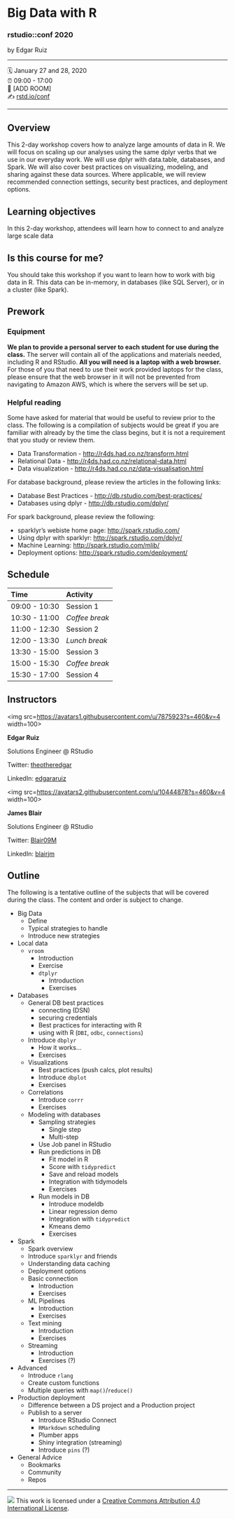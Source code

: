 Big Data with R
================

### rstudio::conf 2020

by Edgar Ruiz

-----

:spiral_calendar: January 27 and 28, 2020  
:alarm_clock:     09:00 - 17:00  
:hotel:           \[ADD ROOM\]  
:writing_hand:    [rstd.io/conf](http://rstd.io/conf)

-----

## Overview

This 2-day workshop covers how to analyze large amounts of data in R.  We will focus on scaling up our analyses using the same dplyr verbs that we use in our everyday work. We will use dplyr with data.table, databases, and Spark.  We will also cover best practices on visualizing, modeling, and sharing against these data sources.  Where applicable, we will review recommended connection settings, security best practices, and deployment options.

## Learning objectives

In this 2-day workshop, attendees will learn how to connect to and analyze large scale data

## Is this course for me?

You should take this workshop if you want to learn how to work with big data in R. This data can be in-memory, in databases (like SQL Server), or in a cluster (like Spark).

## Prework

### Equipment

**We plan to provide a personal server to each student for use during the class.**  The server will contain all of the applications and materials needed, including R and RStudio.  **All you will need is a laptop with a web browser.**  For those of you that need to use their work provided laptops for the class, please ensure that the web browser in it will not be prevented from navigating to Amazon AWS, which is where the servers will be set up.

### Helpful reading

Some have asked for material that would be useful to review prior to the class.  The following is a compilation of subjects would be great if you are familiar with already by the time the class begins, but it is not a requirement that you study or review them. 

* Data Transformation - http://r4ds.had.co.nz/transform.html
* Relational Data - http://r4ds.had.co.nz/relational-data.html
* Data visualization - http://r4ds.had.co.nz/data-visualisation.html

For database background, please review the articles in the following links:

* Database Best Practices - http://db.rstudio.com/best-practices/
* Databases using dplyr - http://db.rstudio.com/dplyr/

For spark background, please review the following:

* sparklyr’s webiste home page: http://spark.rstudio.com/
* Using dplyr with sparklyr: http://spark.rstudio.com/dplyr/
* Machine Learning: http://spark.rstudio.com/mlib/
* Deployment options: http://spark.rstudio.com/deployment/

## Schedule

| Time          | Activity         |
| :------------ | :--------------- |
| 09:00 - 10:30 | Session 1        |
| 10:30 - 11:00 | *Coffee break*   |
| 11:00 - 12:30 | Session 2        |
| 12:00 - 13:30 | *Lunch break*    |
| 13:30 - 15:00 | Session 3        |
| 15:00 - 15:30 | *Coffee break*   |
| 15:30 - 17:00 | Session 4        |

## Instructors

<img src=https://avatars1.githubusercontent.com/u/7875923?s=460&v=4 width=100> 

**Edgar Ruiz**

Solutions Engineer @ RStudio

Twitter: [theotheredgar](https://twitter.com/theotheredgar)

LinkedIn: [edgararuiz](https://www.linkedin.com/in/edgararuiz/)

<img src=https://avatars2.githubusercontent.com/u/10444878?s=460&v=4 width=100> 

**James Blair** 

Solutions Engineer @ RStudio 

Twitter: [Blair09M](https://twitter.com/Blair09M) 

LinkedIn: [blairjm](https://www.linkedin.com/in/blairjm/) 

## Outline

The following is a tentative outline of the subjects that will be covered during the class.  The content and order is subject to change. 

- Big Data
  - Define
  - Typical strategies to handle
  - Introduce new strategies
- Local data
  - `vroom`
      - Introduction
      - Exercise
    - `dtplyr`
      - Introduction
      - Exercises
- Databases
  - General DB best practices 
    - connecting (DSN)
    - securing credentials
    - Best practices for interacting with R 
    - using with R (`DBI`, `odbc`, `connections`)
  - Introduce `dbplyr`
    - How it works…
    - Exercises
  - Visualizations
    - Best practices (push calcs, plot results)
    - Introduce `dbplot`
    - Exercises
  - Correlations
    - Introduce `corrr`
    - Exercises
  - Modeling with databases
    - Sampling strategies
      - Single step
      - Multi-step
    - Use Job panel in RStudio
    - Run predictions in DB
      - Fit model in R
      - Score with `tidypredict`
      - Save and reload models
      - Integration with tidymodels
      - Exercises
    - Run models in DB
      - Introduce modeldb
      - Linear regression demo 
      - Integration with `tidypredict`
      - Kmeans demo
      - Exercises
- Spark
  - Spark overview
  - Introduce `sparklyr` and friends
  - Understanding data caching
  - Deployment options
  - Basic connection
    - Introduction
    - Exercises
  - ML Pipelines
    - Introduction
    - Exercises
  - Text mining
    - Introduction
    - Exercises
  - Streaming	
    - Introduction
    - Exercises (?)
- Advanced 
  - Introduce `rlang`
  - Create custom functions 
  - Multiple queries with `map()`/`reduce()`
- Production deployment
  - Difference between a DS project and a Production project
  - Publish to a server
    - Introduce RStudio Connect
    - `RMarkdown` scheduling
    - Plumber apps
    - Shiny integration (streaming)
    - Introduce `pins` (?)
- General Advice
  - Bookmarks
  - Community
  - Repos


-----

![](https://i.creativecommons.org/l/by/4.0/88x31.png) This work is
licensed under a [Creative Commons Attribution 4.0 International
License](https://creativecommons.org/licenses/by/4.0/).
